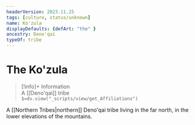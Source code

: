 ```yaml
---
headerVersion: 2023.11.25
tags: [culture, status/unknown]
name: Ko'zula
displayDefaults: {defArt: "the" }
ancestry: Deno'qai
typeOf: tribe
---
```

# The Ko'zula
>[!info]+ Information  
> A [[Deno'qai]] tribe  
> `$=dv.view("_scripts/view/get_Affiliations")`

A [[Northern Tribes|northern]] Deno'qai tribe living in the far north, in the lower elevations of the mountains. 